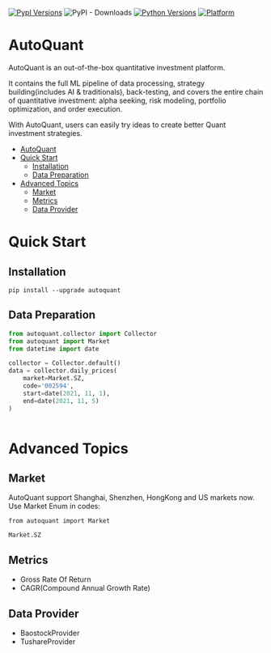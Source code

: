 [![PypI Versions](https://img.shields.io/pypi/v/autoquant)](https://pypi.org/project/autoquant/#history)
![PyPI - Downloads](https://img.shields.io/pypi/dm/AutoQuant?label=PyPI)
[![Python Versions](https://img.shields.io/pypi/pyversions/pyqlib.svg?logo=python&logoColor=white)](https://pypi.org/project/pyqlib/#files)
[![Platform](https://img.shields.io/badge/platform-linux%20%7C%20windows%20%7C%20macos-lightgrey)](https://pypi.org/project/autoquant/#files)


# AutoQuant

AutoQuant is an out-of-the-box quantitative investment platform.

It contains the full ML pipeline of data processing, strategy building(includes AI & traditionals), back-testing, and covers the entire chain of quantitative investment: alpha seeking, risk modeling, portfolio optimization, and order execution.

With AutoQuant, users can easily try ideas to create better Quant investment strategies.


- [AutoQuant](#autoquant)
- [Quick Start](#quick-start)
  - [Installation](#installation)
  - [Data Preparation](#data-preparation)
- [Advanced Topics](#advanced-topics)
  - [Market](#market)
  - [Metrics](#metrics)
  - [Data Provider](#data-provider)




# Quick Start

## Installation

```shell
pip install --upgrade autoquant
```


## Data Preparation 

```python
from autoquant.collector import Collector
from autoquant import Market
from datetime import date

collector = Collector.default()
data = collector.daily_prices(
    market=Market.SZ, 
    code='002594', 
    start=date(2021, 11, 1), 
    end=date(2021, 11, 5)
)
    
```

# Advanced Topics

## Market
AutoQuant support Shanghai, Shenzhen, HongKong and US markets now.
Use Market Enum in codes:

```
from autoquant import Market

Market.SZ
```

## Metrics

- Gross Rate Of Return
- CAGR(Compound Annual Growth Rate) 

## Data Provider

- BaostockProvider
- TushareProvider

